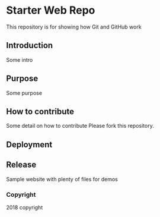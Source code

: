 # Starter Web Repo

This repository is for showing how Git and GitHub work

## Introduction
Some intro

## Purpose
Some purpose

## How to contribute
Some detail on how to contribute
Please fork this repository.

## Deployment
## Release

Sample website with plenty of files for demos

### Copyright
2018 copyright

